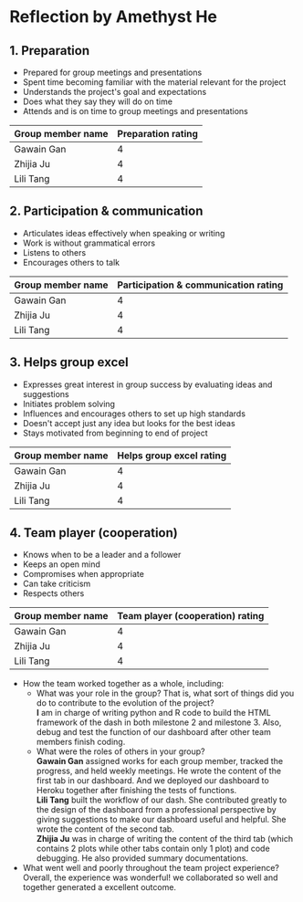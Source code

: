 # Reflection by Amethyst He

## 1. Preparation

- Prepared for group meetings and presentations
- Spent time becoming familiar with the material relevant for the project
- Understands the project's goal and expectations
- Does what they say they will do on time
- Attends and is on time to group meetings and presentations

| Group member name | Preparation rating |
|-------------------|--------------------|
|   Gawain Gan      |       4            |
|   Zhijia Ju       |       4            |
|   Lili Tang       |       4            |

## 2. Participation & communication

- Articulates ideas effectively when speaking or writing
- Work is without grammatical errors
- Listens to others
- Encourages others to talk

| Group member name | Participation & communication rating |
|-------------------|--------------------------------------|
|   Gawain Gan      |       4            |
|   Zhijia Ju       |       4            |
|   Lili Tang       |       4            |

## 3. Helps group excel

- Expresses great interest in group success by evaluating ideas and suggestions
- Initiates problem solving
- Influences and encourages others to set up high standards
- Doesn't accept just any idea but looks for the best ideas
- Stays motivated from beginning to end of project

| Group member name | Helps group excel rating |
|-------------------|--------------------------|
|   Gawain Gan      |       4            |
|   Zhijia Ju       |       4            |
|   Lili Tang       |       4            |

## 4. Team player (cooperation)

- Knows when to be a leader and a follower
- Keeps an open mind
- Compromises when appropriate
- Can take criticism
- Respects others

| Group member name | Team player (cooperation) rating |
|-------------------|----------------------------------|
|   Gawain Gan      |       4            |
|   Zhijia Ju       |       4            |
|   Lili Tang       |       4            |


- How the team worked together as a whole, including:
    - What was your role in the group? That is, what sort of things did you do to contribute to the evolution of the project?
<br>**I** am in charge of writing python and R code to build the HTML framework of the dash in both milestone 2 and milestone 3. Also, debug and test the function of our dashboard after other team members finish coding.
    - What were the roles of others in your group?
<br>**Gawain Gan** assigned works for each group member, tracked the progress, and held weekly meetings. He wrote the content of the first tab in our dashboard. And we deployed our dashboard to Heroku together after finishing the tests of functions.
<br>**Lili Tang** built the workflow of our dash. She contributed greatly to the design of the dashboard from a professional perspective by giving suggestions to make our dashboard useful and helpful. She wrote the content of the second tab.
<br>**Zhijia Ju** was in charge of writing the content of the third tab (which contains 2 plots while other tabs contain only 1 plot) and code debugging. He also provided summary documentations.
- What went well and poorly throughout the team project experience?
Overall, the experience was wonderful! we collaborated so well and together generated a excellent outcome.
